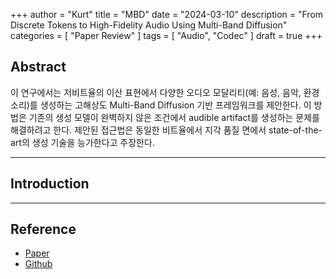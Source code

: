 +++
author = "Kurt"
title = "MBD"
date = "2024-03-10"
description = "From Discrete Tokens to High-Fidelity Audio Using Multi-Band Diffusion"
categories = [
    "Paper Review"
]
tags = [
    "Audio",
    "Codec"
]
draft = true
+++

## Abstract

이 연구에서는 저비트율의 이산 표현에서 다양한 오디오 모달리티(예: 음성, 음악, 환경 소리)를 생성하는 고해상도 Multi-Band Diffusion 기반 프레임워크를 제안한다. 이 방법은 기존의 생성 모델이 완벽하지 않은 조건에서 audible artifact를 생성하는 문제를 해결하려고 한다. 제안된 접근법은 동일한 비트율에서 지각 품질 면에서 state-of-the-art의 생성 기술을 능가한다고 주장한다.

---

## Introduction



---

## Reference

* [Paper](https://arxiv.org/pdf/2308.02560.pdf)
* [Github](https://github.com/facebookresearch/audiocraft/blob/main/docs/MBD.md)